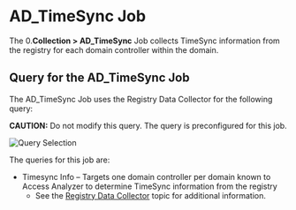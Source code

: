 # AD_TimeSync Job

The 0.**Collection > AD_TimeSync** Job collects TimeSync information from the registry for each
domain controller within the domain.

## Query for the AD_TimeSync Job

The AD_TimeSync Job uses the Registry Data Collector for the following query:

**CAUTION:** Do not modify this query. The query is preconfigured for this job.

![Query Selection](/img/product_docs/accessanalyzer/solutions/activedirectory/domains/collection/timesyncquery.webp)

The queries for this job are:

- Timesync Info – Targets one domain controller per domain known to Access Analyzer to determine
  TimeSync information from the registry
    - See the [Registry Data Collector](/docs/accessanalyzer/12.0/admin/datacollector/registry.md) topic for
      additional information.
